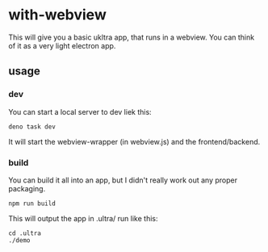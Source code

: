 # with-webview

This will give you a basic ukltra app, that runs in a webview. You can think of it as a very light electron app.

## usage

### dev

You can start a local server to dev liek this:

```
deno task dev
```

It will start the webview-wrapper (in webview.js) and the frontend/backend.

### build

You can build it all into an app, but I didn't really work out any proper packaging.

```
npm run build
```

This will output the app in .ultra/ run like this:

```
cd .ultra
./demo
```
